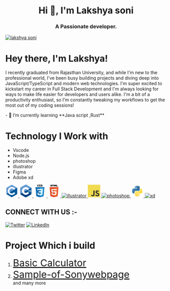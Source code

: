 
<link rel="preconnect" href="https://fonts.googleapis.com">
<link rel="preconnect" href="https://fonts.gstatic.com" crossorigin>
<link href="https://fonts.googleapis.com/css2?family=Gothic+A1&display=swap" rel="stylesheet">
<link rel="preconnect" href="https://fonts.googleapis.com">
<link rel="preconnect" href="https://fonts.gstatic.com" crossorigin>
<link href="https://fonts.googleapis.com/css2?family=Gothic+A1&display=swap" rel="stylesheet">

  
<h1 align="center">Hi 👋, I'm Lakshya soni</h1>
<h3 align="center">A Passionate developer.</h3>

<img align="right" style="max-width: 50%; height: auto; display: block;" src="https://mir-s3-cdn-cf.behance.net/project_modules/max_1200/06f21a161921919.63cd7887d0a70.gif" alt="">



<p align="left"> <a href="https://twitter.com/LakshyaSoniji?t=TRSUaUc-PorsmN2_q26uQw&s=09" target="blank"><img src="https://img.shields.io/twitter/follow/lakshya soni?logo=twitter&style=for-the-badge" alt="lakshya soni" /></a> </p>

<p><h1>Hey there, I'm Lakshya!</h1>I recently graduated from Rajasthan University, and while I'm new to the professional world, I've been busy building projects and diving deep into JavaScript/TypeScript and modern web technologies.  I'm super excited to kickstart my career in Full Stack Development and I'm always looking for ways to make life easier for developers and users alike.  I'm a bit of a productivity enthusiast, so I'm constantly tweaking my workflows to get the most out of my coding sessions!</p>
- 🌱 I’m currently learning **Java script ,Rust**

<h1 style="font: bold;">Technology I Work with</h1>
<ul>
    <li>Vscode</li>
    <li>Node.js</li>
    <li>photoshop</li>
    <li>illustrator</li>
    <li>Figma</li>
    <Li>Adobe xd</Li>
</ul>
<p align="left"> <a href="https://www.cprogramming.com/" target="_blank" rel="noreferrer"> <img src="https://raw.githubusercontent.com/devicons/devicon/master/icons/c/c-original.svg" alt="c" width="40" height="40"/> </a> <a href="https://www.w3schools.com/cpp/" target="_blank" rel="noreferrer"> <img src="https://raw.githubusercontent.com/devicons/devicon/master/icons/cplusplus/cplusplus-original.svg" alt="cplusplus" width="40" height="40"/> </a> <a href="https://www.w3schools.com/css/" target="_blank" rel="noreferrer"> <img src="https://raw.githubusercontent.com/devicons/devicon/master/icons/css3/css3-original-wordmark.svg" alt="css3" width="40" height="40"/> </a> <a href="https://www.w3.org/html/" target="_blank" rel="noreferrer"> <img src="https://raw.githubusercontent.com/devicons/devicon/master/icons/html5/html5-original-wordmark.svg" alt="html5" width="40" height="40"/> </a> <a href="https://www.adobe.com/in/products/illustrator.html" target="_blank" rel="noreferrer"> <img src="https://www.vectorlogo.zone/logos/adobe_illustrator/adobe_illustrator-icon.svg" alt="illustrator" width="40" height="40"/> </a> <a href="https://developer.mozilla.org/en-US/docs/Web/JavaScript" target="_blank" rel="noreferrer"> <img src="https://raw.githubusercontent.com/devicons/devicon/master/icons/javascript/javascript-original.svg" alt="javascript" width="40" height="40"/> </a> <a href="https://www.photoshop.com/en" target="_blank" rel="noreferrer"> <img src="https://upload.wikimedia.org/wikipedia/commons/a/af/Adobe_Photoshop_CC_icon.svg" alt="photoshop" width="40" height="40"/> </a> <a href="https://www.python.org" target="_blank" rel="noreferrer"> <img src="https://raw.githubusercontent.com/devicons/devicon/master/icons/python/python-original.svg" alt="python" width="40" height="40"/> </a> <a href="https://www.adobe.com/products/xd.html" target="_blank" rel="noreferrer"> <img src="https://upload.wikimedia.org/wikipedia/commons/thumb/c/c2/Adobe_XD_CC_icon.svg/1200px-Adobe_XD_CC_icon.svg.png" alt="xd" width="40" height="40"/> </a> </p>
</p>
<h2>  CONNECT WITH US :- </h2>
<p>
  <a rel="noopener" href="https://twitter.com/LakshyaSoni" target="_blank"><img align="center" src="https://img.shields.io/twitter/follow/LakshyaSoni?style=social" alt="Twitter"></a>
  <a rel="noopener" href="https://www.linkedin.com/in/LakshyaSoni/" target="_blank"><img align="center" src="https://img.shields.io/badge/-Lakshya%20Soni-blue?style=flat-square&logo=Linkedin&logoColor=white" alt="LinkedIn"></a>
</p>

<h1>Project Which i build</h1>
  <ol>
  <li><a style="font-size: 30px; color: inherit;" href="https://github.com/Soniji3/calculator">Basic Calculator</a></li>
  <li><a style="font-size: 30px; color: inherit;" href="https://github.com/Soniji3/Webpage-sample-of-sony">Sample-of-Sonywebpage</a></li>
  and many more
</ol>
